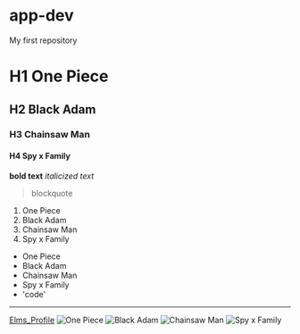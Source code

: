 # app-dev
My first repository
# H1 One Piece
## H2 Black Adam
### H3 Chainsaw Man
#### H4 Spy x Family
**bold text**
*italicized text*
> blockquote 
1. One Piece
2. Black Adam
3. Chainsaw Man
4. Spy x Family
- One Piece
- Black Adam
- Chainsaw Man
- Spy x Family
- 'code'
- ---
[Elms_Profile](https://elms.sti.edu/my_profile)
![One Piece](https://user-images.githubusercontent.com/119735538/205440188-7d08f211-0911-488e-bae3-11696bc651f9.jpg)
![Black Adam](https://user-images.githubusercontent.com/119735538/205440197-fc8d2bbc-2b40-4cd4-82cd-b700197c3886.jpg)
![Chainsaw Man](https://user-images.githubusercontent.com/119735538/205440001-e3be2002-c7fd-4f1a-9bd0-7b089f822f97.jpg)
![Spy x Family](https://user-images.githubusercontent.com/119735538/205440249-92218e6d-0d52-4ab4-9b24-3d1209da1599.jpg)


